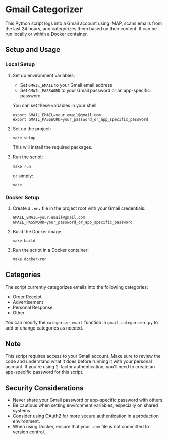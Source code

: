 # Gmail Categorizer

This Python script logs into a Gmail account using IMAP, scans emails from the last 24 hours, and categorizes them based on their content. It can be run locally or within a Docker container.

## Setup and Usage

### Local Setup

1. Set up environment variables:
   - Set `GMAIL_EMAIL` to your Gmail email address
   - Set `GMAIL_PASSWORD` to your Gmail password or an app-specific password

   You can set these variables in your shell:
   ```
   export GMAIL_EMAIL=your.email@gmail.com
   export GMAIL_PASSWORD=your_password_or_app_specific_password
   ```

2. Set up the project:
   ```
   make setup
   ```
   This will install the required packages.

3. Run the script:
   ```
   make run
   ```
   or simply:
   ```
   make
   ```

### Docker Setup

1. Create a `.env` file in the project root with your Gmail credentials:
   ```
   GMAIL_EMAIL=your.email@gmail.com
   GMAIL_PASSWORD=your_password_or_app_specific_password
   ```

2. Build the Docker image:
   ```
   make build
   ```

3. Run the script in a Docker container:
   ```
   make docker-run
   ```

## Categories

The script currently categorizes emails into the following categories:
- Order Receipt
- Advertisement
- Personal Response
- Other

You can modify the `categorize_email` function in `gmail_categorizer.py` to add or change categories as needed.

## Note

This script requires access to your Gmail account. Make sure to review the code and understand what it does before running it with your personal account. If you're using 2-factor authentication, you'll need to create an app-specific password for this script.

## Security Considerations

- Never share your Gmail password or app-specific password with others.
- Be cautious when setting environment variables, especially on shared systems.
- Consider using OAuth2 for more secure authentication in a production environment.
- When using Docker, ensure that your `.env` file is not committed to version control.
